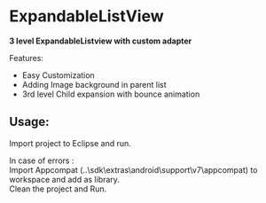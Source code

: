 ExpandableListView
==================

<strong>3 level ExpandableListview with custom adapter</strong><br>

Features: <br>

<ul>
<li>Easy Customization</li>
<li>Adding Image background in parent list</li>
<li>3rd level Child expansion with bounce animation</li>
</ul>


Usage: <br>
-----------
Import project to Eclipse and run. <br>


In case of errors : <br>
Import Appcompat (..\sdk\extras\android\support\v7\appcompat) to workspace and add as library. <br>
Clean the project and Run.


